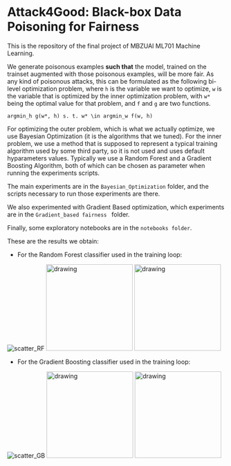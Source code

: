 # Attack4Good: Black-box Data Poisoning for Fairness

This is the repository of the final project of MBZUAI ML701 Machine Learning.

We generate poisonous examples **such that** the model, trained on the trainset augmented with those poisonous examples, will be more fair. As any kind of poisonous attacks, this can be formulated as the following bi-level optimization problem, where `h` is the variable we want to optimize, `w` is the variable that is optimized by the inner optimization problem, with `w*` being the optimal value for that problem, and `f` and `g` are two functions.

`argmin_h g(w*, h) s. t. w* \in argmin_w f(w, h)`

For optimizing the outer problem, which is what we actually optimize, we use Bayesian Optimization (it is the algorithms that we tuned). For the inner problem, we use a method that is supposed to represent a typical training algorithm used by some third party, so it is not used and uses default hyparameters values. Typically we use a Random Forest and a Gradient Boosting Algorithm, both of which can be chosen as parameter when running the experiments scripts.

The main experiments are in the ``Bayesian_Optimization`` folder, and the scripts necessary to run those experiments are there.

We also experimented with Gradient Based optimization, which experiments are in the ``Gradient_based fairness `` folder.

Finally, some exploratory notebooks are in the ``notebooks folder``.


These are the results we obtain: 

- For the Random Forest classifier used in the training loop:


![scatter_RF](https://user-images.githubusercontent.com/31916524/144737209-65af5722-8334-4976-aada-339627f91810.png)
<img src="https://user-images.githubusercontent.com/31916524/144737810-3e7d5f56-7fc1-4fe5-b122-3ad31547285b.jpg" alt="drawing" width="200"/>
<img src="https://user-images.githubusercontent.com/31916524/144737821-5e67200f-fb98-4ba0-855c-948726e4fd32.jpg" alt="drawing" width="200"/>

- For the Gradient Boosting classifier used in the training loop:

![scatter_GB](https://user-images.githubusercontent.com/31916524/144737211-503c3015-ec47-44b3-bf37-3588f099a636.png)
<img src="https://user-images.githubusercontent.com/31916524/144737829-80445b6d-af6c-46e8-bc2c-b7cae0c75c7e.jpg" alt="drawing" width="200"/>
<img src="https://user-images.githubusercontent.com/31916524/144737830-8db88b3c-1f7f-4454-847b-23bffbb1c7db.jpg" alt="drawing" width="200"/>

